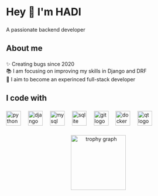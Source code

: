 <h1 align="left">Hey 👋 I'm HADI</h1>

###

<p align="left">A passionate backend developer</p>

###

<h2 align="left">About me</h2>

###

<p align="left">✨ Creating bugs since 2020<br>📚 I am focusing on improving my skills in Django and DRF<br>🎯 I aim to become an experinced full-stack developer</p>

###

<h2 align="left">I code with</h2>

###

<div align="left">
  <img src="https://cdn.jsdelivr.net/gh/devicons/devicon/icons/python/python-original.svg" height="40" alt="python logo"  />
  <img width="12" />
  <img src="https://cdn.jsdelivr.net/gh/devicons/devicon/icons/django/django-plain.svg" height="40" alt="django logo"  />
  <img width="12" />
  <img src="https://cdn.jsdelivr.net/gh/devicons/devicon/icons/mysql/mysql-original.svg" height="40" alt="mysql logo"  />
  <img width="12" />
  <img src="https://cdn.jsdelivr.net/gh/devicons/devicon/icons/sqlite/sqlite-original.svg" height="40" alt="sqlite logo"  />
  <img width="12" />
  <img src="https://cdn.jsdelivr.net/gh/devicons/devicon/icons/git/git-original.svg" height="40" alt="git logo"  />
  <img width="12" />
  <img src="https://cdn.jsdelivr.net/gh/devicons/devicon/icons/docker/docker-original.svg" height="40" alt="docker logo"  />
  <img width="12" />
  <img src="https://cdn.jsdelivr.net/gh/devicons/devicon/icons/qt/qt-original.svg" height="40" alt="qt logo"  />
</div>

###

<div align="center">
  <img src="https://github-profile-trophy.vercel.app?username=HadiNamazi&theme=nord&column=5&row=20&margin-w=8&margin-h=8&no-bg=false&no-frame=false&order=4" height="150" alt="trophy graph"  />
</div>

###
